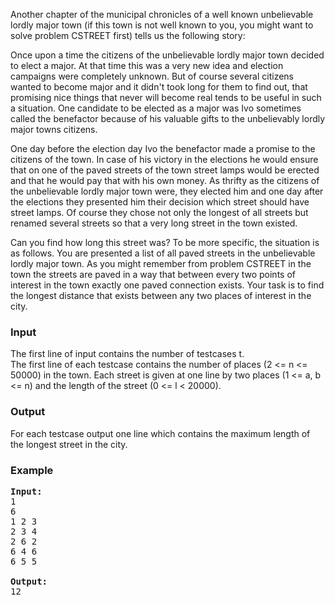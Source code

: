 <p>
Another chapter of the municipal chronicles of a well known  unbelievable lordly major town (if this town is not well known to you,  you might want to solve problem CSTREET first) tells us the following  story: </p>

<p>
Once upon a time the citizens of the unbelievable lordly major town  decided to elect a major. At that time this was a very new idea and  election campaigns were completely unknown. But of course several  citizens wanted to become major and it didn't took long for them to  find out, that promising nice things that never will become real tends  to be useful in such a situation. One candidate to be elected as a  major was Ivo  sometimes called the benefactor because of his valuable  gifts to the unbelievably lordly major towns citizens.
</p>

<p>
One day before the election day Ivo the benefactor made a promise to the  citizens of the town. In case of his victory in the elections he would  ensure that on one of the paved streets of the town street lamps would  be erected and that he would pay that with his own money. As thrifty as  the citizens of the unbelievable lordly major town were, they elected  him and one day after the elections they presented him their decision  which street should have street lamps. Of course they chose not only  the longest of all streets but renamed several streets so that a very  long street in the town existed. 
</p>

<p>
Can you find how long this street was? To be more specific, the  situation is as follows. You are presented a list of all paved streets  in the unbelievable lordly major town. As you might remember from  problem CSTREET in the town the streets are paved in a way that  between every two points of interest in the town exactly one paved  connection exists. Your task is to find the longest distance that  exists between any two places of interest in the city.
</p>

<h3>Input</h3>
<p>The first line of input contains the number of testcases t.<br> The first line of each testcase contains the number of places (2 &lt;= n &lt;= 50000) in the town. Each street is given at one line by two places (1 &lt;= a, b &lt;= n) and the length of the street (0 &lt;= l &lt; 20000).</p>

<h3>Output</h3>
<p>For each testcase output one line which contains the maximum length of the longest street in the city.</p>
<h3>Example</h3>

<pre><strong>Input:</strong>
1
6
1 2 3
2 3 4 
2 6 2
6 4 6
6 5 5

<strong>Output:</strong>
12</pre>